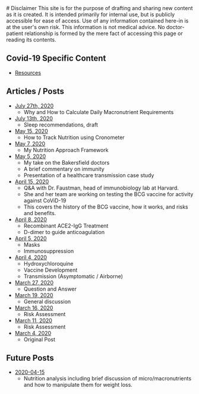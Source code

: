 <head>
<link rel="icon" href="images/favicon.ico" type="image/x-icon" />
</head>
# Disclaimer
This site is for the purpose of drafting and sharing new content as it is created. It is intended primarily for internal use, but is publicly accessible for ease of access. Use of any information contained here-in is at the user's own risk. This information is not medical advice. No doctor-patient relationship is formed by the mere fact of accessing this page or reading its contents.

## Covid-19 Specific Content
- [Resources](covid_19_resources.md)

## Articles / Posts
- [July 27th, 2020](calculating_macronutrients.md)
  - Why and How to Calculate Daily Macronutrient Requirements
- [July 13th, 2020](sleep_recommendations.md)
  - Sleep recommendations, draft
- [May 15, 2020](cronometer-tracking.md)
  - How to Track Nutrition using Cronometer
- [May 7, 2020](nutrition-approach_1.md)
  - My Nutrition Approach Framework
- [May 5, 2020](bakersfield-post.md)
  - My take on the Bakersfield doctors
  - A brief commentary on immunity
  - Presentation of a healthcare transmission case study
- [April 15, 2020](faustman_interview.md)
  - Q&A with Dr. Faustman, head of immunobiology lab at Harvard.
  - She and her team are working on testing the BCG vaccine for activity against CoViD-19
  - This covers the history of the BCG vaccine, how it works, and risks and benefits.
- [April 8, 2020](040820_litreview.md)
  - Recombinant ACE2-IgG Treatment
  - D-dimer to guide anticoagulation
- [April 5, 2020](040520_litreview.md)
  - Masks
  - Immunosuppression
- [April 4, 2020](040420_litreview.md)
  - Hydroxychloroquine
  - Vaccine Development
  - Transmission (Asymptomatic / Airborne)
- [March 27, 2020](032720update.md)
  - Question and Answer
- [March 19, 2020](031920update.md)
  - General discussion
- [March 16, 2020](031620update.md)
  - Risk Assessment
- [March 11, 2020](031120update.md)
  - Risk Assessment
- [March 4, 2020](030420original.md)
  - Original Post

## Future Posts
- [2020-04-15](nutrition_analysis.md)
  - Nutrition analysis including brief discussion of micro/macronutrients and how to manipulate them for weight loss.